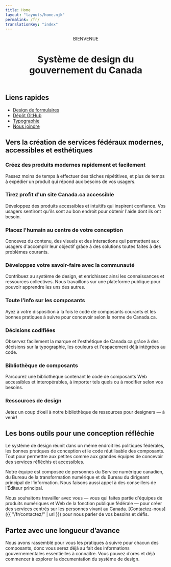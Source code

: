 ```yaml
---
title: Home
layout: "layouts/home.njk"
permalink: /fr/
translationKey: "index"
---
```


<header>

BIENVENUE

# Système de design du gouvernement du Canada

</header>

## Liens rapides

<ul>
    <li>
        <a href="{{ "/fr/composants/formulaires/aide-a-la-conception-de-formulaires/" | url }}">Design de formulaires</a>
    </li>
    <li>
        <a target="blank_" aria-label="Site Web Github.com (S'ouvre dans un nouvel onglet)" href="https://github.com/cds-snc/gcds-components">Dépôt GitHub</a>
    </li>
    <li>
        <a href="{{ "/fr/bases/typography/" | url }}">Typographie</a>
    </li>
    <li>
        <a href="{{ "/fr/contactez/" | url }}">Nous joindre</a>
    </li>
</ul>

## Vers la création de services fédéraux modernes, accessibles et esthétiques

### Créez des produits modernes rapidement et facilement

Passez moins de temps à effectuer des tâches répétitives, et plus de temps à expédier un produit qui répond aux besoins de vos usagers.

### Tirez profit d'un site Canada.ca accessible

Développez des produits accessibles et intuitifs qui inspirent confiance. Vos usagers sentiront qu'ils sont au bon endroit pour obtenir l'aide dont ils ont besoin.

### Placez l'humain au centre de votre conception

Concevez du contenu, des visuels et des interactions qui permettent aux usagers d'accomplir leur objectif grâce à des solutions toutes faites à des problèmes courants.

### Développez votre savoir-faire avec la communauté

Contribuez au système de design, et enrichissez ainsi les connaissances et ressources collectives. Nous travaillons sur une plateforme publique pour pouvoir apprendre les uns des autres.

### Toute l’info sur les composants

Ayez à votre disposition à la fois le code de composants courants et les bonnes pratiques à suivre pour concevoir selon la norme de Canada.ca.

### Décisions codifiées

Observez facilement la marque et l'esthétique de Canada.ca grâce à des décisions sur la typographie, les couleurs et l'espacement déjà intégrées au code.

### Bibliothèque de composants

Parcourez une bibliothèque contenant le code de composants Web accessibles et interopérables, à importer tels quels ou à modifier selon vos besoins.

### Ressources de design

Jetez un coup d’oeil à notre bibliothèque de ressources pour designers — à venir!

## Les bons outils pour une conception réfléchie

Le système de design réunit dans un même endroit les politiques fédérales, les bonnes pratiques de conception et le code réutilisable des composants. Tout pour permettre aux petites comme aux grandes équipes de concevoir des services réfléchis et accessibles.

Notre équipe est composée de personnes du Service numérique canadien, du Bureau de la transformation numérique et du Bureau du dirigeant principal de l’information. Nous faisons aussi appel à des conseillers de l’Éditeur principal.

Nous souhaitons travailler avec vous — vous qui faites partie d'équipes de produits numériques et Web de la fonction publique fédérale — pour créer des services centrés sur les personnes vivant au Canada. [Contactez-nous]({{ "/fr/contactez/" | url }}) pour nous parler de vos besoins et défis.

## Partez avec une longueur d’avance

Nous avons rassemblé pour vous les pratiques à suivre pour chacun des composants, donc vous serez déjà au fait des informations gouvernementales essentielles à connaître. Vous pouvez d’ores et déjà commencer à explorer la documentation du système de design.
